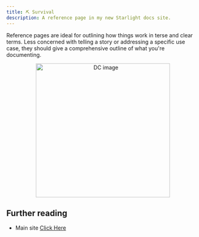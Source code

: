 ```yaml
---
title: ⛏️ Survival
description: A reference page in my new Starlight docs site.
---
```


Reference pages are ideal for outlining how things work in terse and clear terms.
Less concerned with telling a story or addressing a specific use case, they should give a comprehensive outline of what you're documenting.

<p align="center">
  <img src="/dcbd.gif" alt="DC image" style="width:350px;height:350px;"/>
</p>

## Further reading

- Main site [Click Here](https://dynamiccraft.xyz)